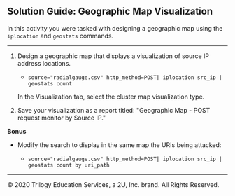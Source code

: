 ## Solution Guide: Geographic Map Visualization 

In this activity you were tasked with designing a geographic map using the `iplocation` and `geostats` commands.

---

1. Design a geographic map that displays a visualization of source IP address locations. 
   - `source="radialgauge.csv" http_method=POST| iplocation src_ip | geostats count`

    In the Visualization tab, select the cluster map visualization type.  

2. Save your visualization as a report titled: "Geographic Map - POST request monitor by Source IP."

**Bonus** 

- Modify the search to display in the same map the URIs being attacked: 

  - `source="radialgauge.csv" http_method=POST| iplocation src_ip | geostats count by uri_path`  
 
---
© 2020 Trilogy Education Services, a 2U, Inc. brand. All Rights Reserved.  
